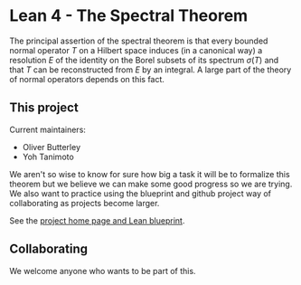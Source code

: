 # Lean 4 - The Spectral Theorem

The principal assertion of the spectral theorem is that every bounded normal operator $`T`$ on a
Hilbert space induces (in a canonical way) a resolution $`E`$ of the identity on the Borel subsets
of its spectrum $`\sigma(T)`$ and that $`T`$ can be reconstructed from $`E`$ by an integral.
A large part of the theory of normal operators depends on this fact.

## This project

Current maintainers:

- Oliver Butterley
- Yoh Tanimoto

We aren't so wise to know for sure how big a task it will be to formalize this theorem but we believe we can make some good progress so we are trying.
We also want to practice using the blueprint and github project way of collaborating as projects become larger.

See the [project home page and Lean blueprint][blueprint].

## Collaborating

We welcome anyone who wants to be part of this.

[ghproject]: https://github.com/users/oliver-butterley/projects/3
[blueprint]: https://oliver-butterley.github.io/SpectralThm/
[contrib]: CONTRIBUTING.md
